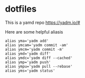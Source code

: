 # dotfiles
This is a yamd repo https://yadm.io/#

Here are some helpful aliasis
```
alias yma='yadm add'
alias ymcam='yadm commit -am'
alias ymcm='yadm commit -m'
alias ymd='yadm diff'
alias ymdc='yadm diff --cached'
alias ymp='yadm push'
alias ympu='yadm pull --rebase'
alias yms='yadm status'
```
